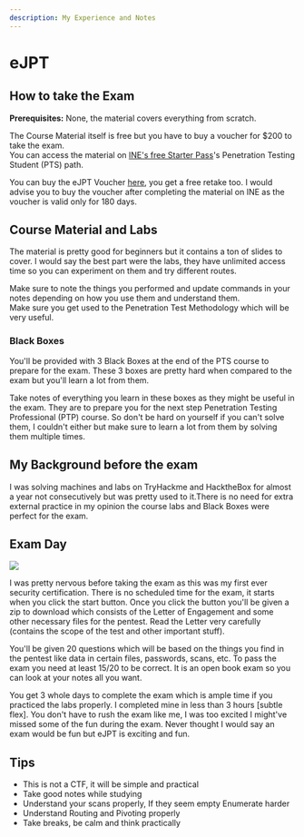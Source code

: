```yaml
---
description: My Experience and Notes
---
```


# eJPT

## How to take the Exam

**Prerequisites:** None, the material covers everything from scratch.

The Course Material itself is free but you have to buy a voucher for $200 to take the exam.  
You can access the material on [INE's free Starter Pass](https://checkout.ine.com/starter-pass)'s Penetration Testing Student \(PTS\) path. 

You can buy the eJPT Voucher [here](https://elearnsecurity.com/product/ejpt-certification/), you get a free retake too. I would advise you to buy the voucher after completing the material on INE as the voucher is valid only for 180 days.

## Course Material and Labs

The material is pretty good for beginners but it contains a ton of slides to cover. I would say the best part were the labs, they have unlimited access time so you can experiment on them and try different routes.

Make sure to note the things you performed and update commands in your notes depending on how you use them and understand them.  
Make sure you get used to the Penetration Test Methodology which will be very useful.

### Black Boxes

You'll be provided with 3 Black Boxes at the end of the PTS course to prepare for the exam. These 3 boxes are pretty hard when compared to the exam but you'll learn a lot from them.

Take notes of everything you learn in these boxes as they might be useful in the exam. They are to prepare you for the next step Penetration Testing Professional \(PTP\) course. So don't be hard on yourself if you can't solve them, I couldn't either but make sure to learn a lot from them by solving them multiple times.

## My Background before the exam

I was solving machines and labs on TryHackme and HacktheBox for almost a year not consecutively but was pretty used to it.There is no need for extra external practice in my opinion the course labs and Black Boxes were perfect for the exam.

## Exam Day

![](../.gitbook/assets/tenor.gif)

I was pretty nervous before taking the exam as this was my first ever security certification. There is no scheduled time for the exam, it starts when you click the start button. Once you click the button you'll be given a zip to download which consists of the Letter of Engagement and some other necessary files for the pentest. Read the Letter very carefully \(contains the scope of the test and other important stuff\).

You'll be given 20 questions which will be based on the things you find in the pentest like data in certain files, passwords, scans, etc. To pass the exam you need at least 15/20 to be correct. It is an open book exam so you can look at your notes all you want.

You get 3 whole days to complete the exam which is ample time if you practiced the labs properly. I completed mine in less than 3 hours \[subtle flex\]. You don't have to rush the exam like me, I was too excited I might've missed some of the fun during the exam. Never thought I would say an exam would be fun but eJPT is exciting and fun.

## Tips

* This is not a CTF, it will be simple and practical
* Take good notes while studying
* Understand your scans properly, If they seem empty Enumerate harder
* Understand Routing and Pivoting properly
* Take breaks, be calm and think practically



